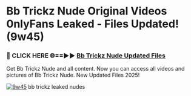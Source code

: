 # Bb Trickz Nude Original Videos 0nlyFans Leaked - Files Updated! (9w45)

<h3>🔴 CLICK HERE 🌐==►► <a href="https://tinyurl.com/yrmya6cz" rel="nofollow">Bb Trickz Nude Updated Files</a></h3>

Get Bb Trickz Nude and all content. Now you can access all videos and pictures of Bb Trickz Nude. New Updated Files 2025!

[![9w45](https://i.imgur.com/FMdXYCs.gif)](https://tinyurl.com/yrmya6cz)
bb trickz leaked nudes